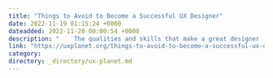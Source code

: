 ```yaml
---
title: "Things to Avoid to Become a Successful UX Designer"
date: 2022-11-19 01:15:24 +0000
dateadded: 2022-11-20 00:00:54 +0000
description: "    The qualities and skills that make a great designer  Continue reading on UX Planet »  "
link: "https://uxplanet.org/things-to-avoid-to-become-a-successful-ux-designer-51d691fff10f?source=rss----819cc2aaeee0---4"
category:
directory: _directory/ux-planet.md
---
```

